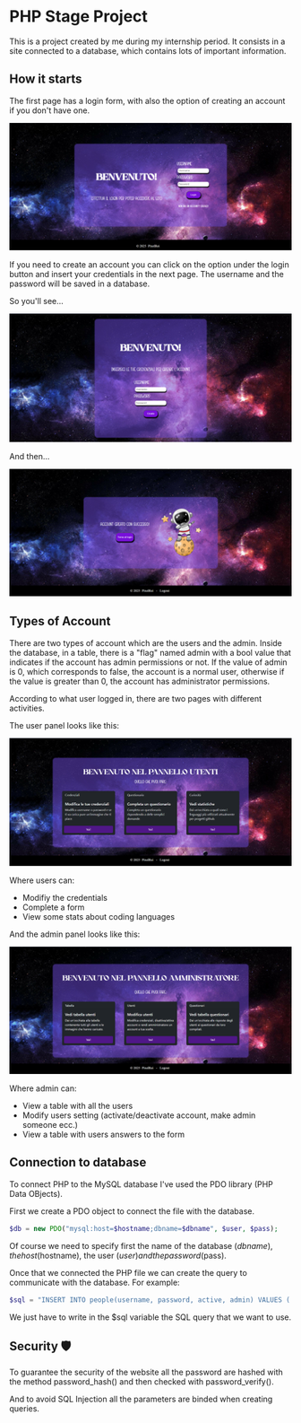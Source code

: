 
# PHP Stage Project

This is a project created by me during my internship period.
It consists in a site connected to a database, which contains lots of important information.

## How it starts

The first page has a login form, with also the option of creating an account if you don't have one.

![Login form](screenshots/login.png)

If you need to create an account you can click on the option under the login button and insert your credentials in the next page. The username and the password will be saved in a database.

So you'll see...

![creating account](screenshots/creating-account.png)

And then...

![account created](screenshots/account-created.png)

## Types of Account

There are two types of account which are the users and the admin.
Inside the database, in a table, there is a "flag" named admin with a bool value that indicates if the account has admin permissions or not. If the value of admin is 0, which corresponds to false, the account is a normal user, otherwise if the value is greater than 0, the account has administrator permissions.

According to what user logged in, there are two pages with different activities.

The user panel looks like this:

![user panel](screenshots/user-panel.png)

Where users can:

- Modifiy the credentials
- Complete a form
- View some stats about coding languages

And the admin panel looks like this: 

![admin panel](screenshots/admin-panel.png)

Where admin can:

- View a table with all the users 
- Modify users setting (activate/deactivate account, make admin someone ecc.) 
- View a table with users answers to the form 

## Connection to database

To connect PHP to the MySQL database I've used the PDO library (PHP Data OBjects).

First we create a PDO object to connect the file with the database.

```php
$db = new PDO("mysql:host=$hostname;dbname=$dbname", $user, $pass);
```
Of course we need to specify first the name of the database ($dbname), the host ($hostname), the user ($user) and the password ($pass).

Once that we connected the PHP file we can create the query to communicate with the database.
For example:

```php
$sql = "INSERT INTO people(username, password, active, admin) VALUES (:username, :password, :active, :admin)";
```
We just have to write in the $sql variable the SQL query that we want to use.


## Security 🛡️

To guarantee the security of the website all the password are hashed with the method password_hash() and then checked with password_verify().

And to avoid SQL Injection all the parameters are binded when creating queries.